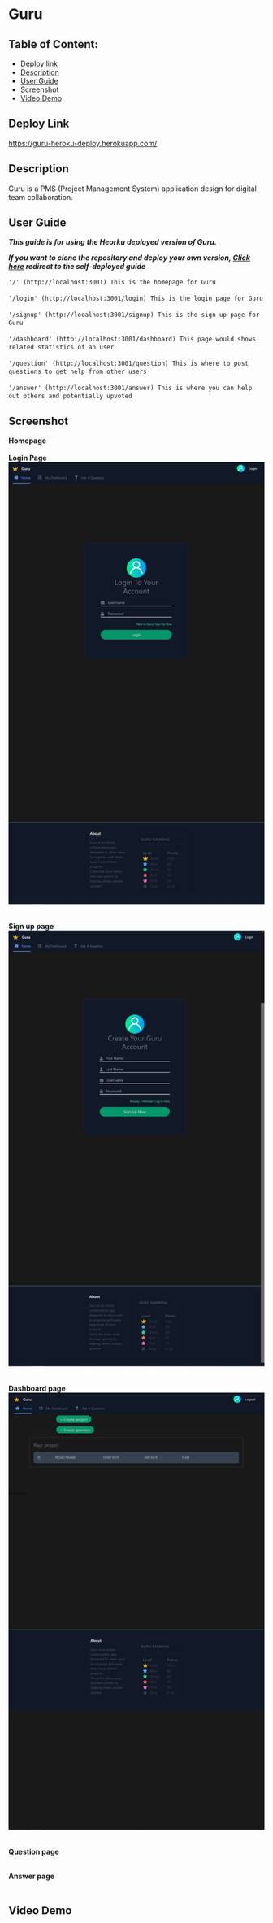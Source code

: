 
# Guru

## Table of Content: 
* [Deploy link](#Deploy-link)
* [Description](#Description)
* [User Guide](#User-Guide)
* [Screenshot](#Screenshot)
* [Video Demo](#Video-demo)

## Deploy Link
https://guru-heroku-deploy.herokuapp.com/

## Description 
Guru is a PMS (Project Management System) application design for digital team collaboration.

## User Guide
***This guide is for using the Heorku deployed version of Guru.*** 

***If you want to clone the repository and deploy your own version, [Click here](./README_deploy.md) redirect to the self-deployed guide***

```
'/' (http://localhost:3001) This is the homepage for Guru

'/login' (http://localhost:3001/login) This is the login page for Guru

'/signup' (http://localhost:3001/signup) This is the sign up page for Guru

'/dashboard' (http://localhost:3001/dashboard) This page would shows related statistics of an user

'/question' (http://localhost:3001/question) This is where to post questions to get help from other users

'/answer' (http://localhost:3001/answer) This is where you can help out others and potentially upvoted
```

## Screenshot
**Homepage** <br> <br>
**Login Page** ![login](./demo/login.png)<br> <br>

**Sign up page** ![signup](./demo/signup.png)<br> <br>

**Dashboard page** ![dashboard](./demo/dashboard.png)<br> <br>

**Question page** <br> <br>

**Answer page**  <br> <br>

## Video Demo
<!-- [![Video demo](./commencing.png)] -->

